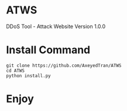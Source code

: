 # ATWS
DDoS Tool - Attack Website
Version 1.0.0
# Install Command
```
git clone https://github.com/AxeyedTran/ATWS
cd ATWS
python install.py
```
# Enjoy
